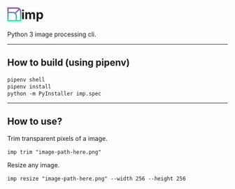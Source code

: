 <h1><img src="icon/icon.png" align="left" width="32" height="32">imp</h1>
Python 3 image processing cli.


---

## How to build (using pipenv)

```batch
pipenv shell
pipenv install
python -m PyInstaller imp.spec
```

---

## How to use?

Trim transparent pixels of a image.
```batch
imp trim "image-path-here.png"
```

Resize any image.
```batch
imp resize "image-path-here.png" --width 256 --height 256
```
